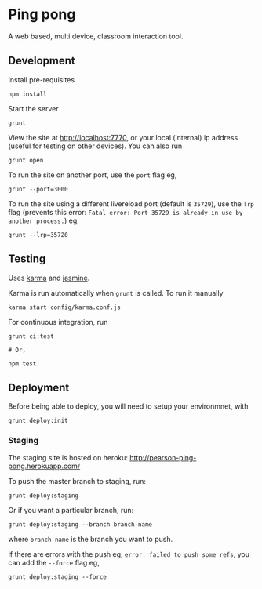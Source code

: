 # Ping pong

A web based, multi device, classroom interaction tool.

## Development

Install pre-requisites

    npm install

Start the server

    grunt

View the site at [http://localhost:7770](http://localhost:7770), or your local (internal) ip address (useful for testing on other devices). You can also run

    grunt open

To run the site on another port, use the `port` flag eg,

    grunt --port=3000

To run the site using a different livereload port (default is `35729`), use the `lrp` flag (prevents this error: `Fatal error: Port 35729 is already in use by another process.`) eg,

    grunt --lrp=35720

## Testing

Uses [karma](http://karma-runner.github.io/) and [jasmine](http://jasmine.github.io/).

Karma is run automatically when `grunt` is called. To run it manually

    karma start config/karma.conf.js

For continuous integration, run

    grunt ci:test

    # Or,

    npm test

## Deployment

Before being able to deploy, you will need to setup your environmnet, with

    grunt deploy:init

### Staging

The staging site is hosted on heroku: http://pearson-ping-pong.herokuapp.com/

To push the master branch to staging, run:

    grunt deploy:staging

Or if you want a particular branch, run:

    grunt deploy:staging --branch branch-name

where `branch-name` is the branch you want to push.

If there are errors with the push eg, `error: failed to push some refs`, you can add the `--force` flag eg,

    grunt deploy:staging --force

